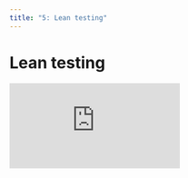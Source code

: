 ```yaml
---
title: "5: Lean testing"
---
```


# Lean testing

<div class='embed-container'><iframe src='https://player.vimeo.com/video/206047103' frameborder='0' webkitAllowFullScreen mozallowfullscreen allowFullScreen></iframe></div>
